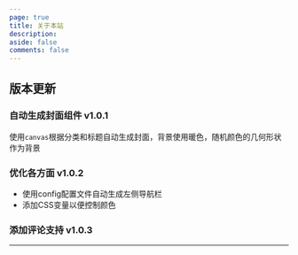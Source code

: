 ```yaml
---
page: true
title: 关于本站
description: 
aside: false
comments: false
---
```


<About />

## 版本更新

### 自动生成封面组件 v1.0.1

使用`canvas`根据分类和标题自动生成封面，背景使用暖色，随机颜色的几何形状作为背景

### 优化各方面 v1.0.2

- 使用config配置文件自动生成左侧导航栏
- 添加CSS变量以便控制颜色

### 添加评论支持 v1.0.3


---

  <ArticleLink :work="{
    title: '基于开源Vitepress主题改造',
    // view: 'https://baidu.com/',
    // viewtit: '在线下载',
    // qrcode: 'https://api.qrcode-monkey.com/qr/custom?data=https://baidu.com/&size=600',
    // yuucode: 'CODE123',
    // linkpan: 'https://baidu.com',
    via:'https://github.com/shiheme/appbeebee',
    github: 'shiheme/appbeebee',
    // wxwords: 'DOWNLOAD'
  }" />

